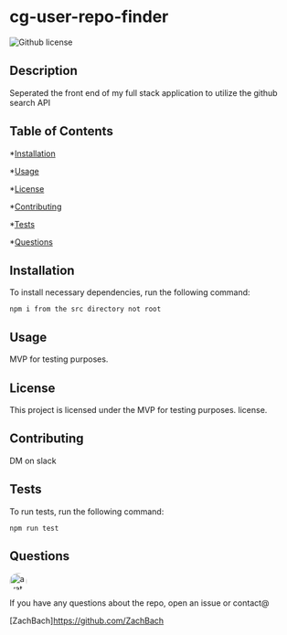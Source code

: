 # cg-user-repo-finder
![Github license](https://img.shields.io/badge/license-MIT-blue.svg)

## Description
  Seperated the front end of my full stack application to utilize the github search API

 ## Table of Contents
  *[Installation](#installation)

  *[Usage](#usage)

  *[License](#license)

  *[Contributing](#contributing)

  *[Tests](#tests)

  *[Questions](#questions)
  
## Installation

To install necessary dependencies, run the following command:

    npm i from the src directory not root

## Usage

MVP for testing purposes.

## License

This project is licensed under the MVP for testing purposes. license.

## Contributing

DM on slack

## Tests

To run tests, run the following command:

    npm run test

## Questions

<img src="https://avatars.githubusercontent.com/u/55121983?v=4" alt="avatar" style="border-radius: 16px" width="30"/>

If you have any questions about the repo, open an issue or contact@

[ZachBach]https://github.com/ZachBach
